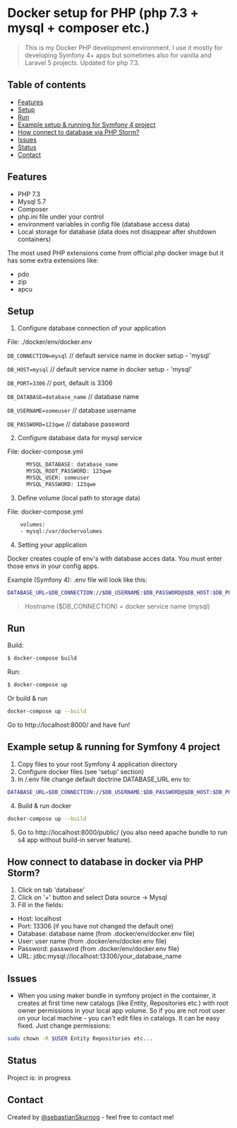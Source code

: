 # Docker setup for PHP (php 7.3 + mysql + composer etc.)
> This is my Docker PHP development environment. I use it mostly for developing Symfony 4+ apps but sometimes also for vanilla and Laravel 5 projects. Updated for php 7.3.

## Table of contents
* [Features](#Features)
* [Setup](#Setup)
* [Run](#Run)
* [Example setup & running for Symfony 4 project ](#example)
* [How connect to database via PHP Storm?](#how)
* [Issues](#Issues)
* [Status](#Status)
* [Contact](#contact)

## Features
* PHP 7.3
* Mysql 5.7
* Composer
* php.ini file under your control
* environment variables in config file (database access data)
* Local storage for database (data does not disappear after shutdown containers)

The most used PHP extensions come from official php docker image but it has some extra extensions like:
* pdo
* zip
* apcu

## Setup

1. Configure database connection of your application

File: ./docker/env/docker.env 

`DB_CONNECTION=mysql` // default service name in docker setup - 'mysql'

`DB_HOST=mysql` // default service name in docker setup - 'mysql'

`DB_PORT=3306` // port, default is 3306

`DB_DATABASE=database_name` // database name

`DB_USERNAME=someuser` // database username

`DB_PASSWORD=123qwe` // database password

2. Configure database data for mysql service

File: docker-compose.yml

```sh
      MYSQL_DATABASE: database_name
      MYSQL_ROOT_PASSWORD: 123qwe
      MYSQL_USER: someuser
      MYSQL_PASSWORD: 123qwe
```
3. Define volume (local path to storage data)

File: docker-compose.yml

```sh
    volumes:
    - mysql:/var/dockervolumes
```

4. Setting your application

Docker creates couple of env's with database acces data. You must enter those envs in your config apps.

Example (Symfony 4): .env file will look like this:

```sh
DATABASE_URL=$DB_CONNECTION://$DB_USERNAME:$DB_PASSWORD@$DB_HOST:$DB_PORT/$DB_DATABASE
```

> Hostname ($DB_CONNECTION) = docker service name (mysql)

## Run

Build:

```sh
$ docker-compose build
```

Run:

```sh
$ docker-compose up
```

Or build & run

```sh
docker-compose up --build
```

Go to http://localhost:8000/ and have fun!

## <a name="example"></a> Example setup & running for Symfony 4 project
1. Copy files to your root Symfony 4 application directory
2. Configure docker files (see 'setup' section)
3. In /.env file change default doctrine DATABASE_URL env to:

```sh
DATABASE_URL=$DB_CONNECTION://$DB_USERNAME:$DB_PASSWORD@$DB_HOST:$DB_PORT/$DB_DATABASE
```
4. Build & run docker

```sh
docker-compose up --build
```
5. Go to http://localhost:8000/public/ (you also need apache bundle to run s4 app without build-in server feature).


## <a name="how"></a> How connect to database in docker via PHP Storm?
1. Click on tab 'database'
2. Click on '+' button and select Data source -> Mysql
3. Fill in the fields:
- Host: localhost
- Port: 13306 (if you have not changed the default one)
- Database: database name (from .docker/env/docker.env file)
- User: user name (from .docker/env/docker.env file)
- Password: password (from .docker/env/docker.env file)
- URL: jdbc:mysql://localhost:13306/your_database_name
 

## Issues
* When you using maker bundle in symfony project in the container, it creates at first time new catalogs (like Entity, Repositories etc.) with root owner permissions in your local app volume. So if you are not root user on your local machine - you can't edit files in catalogs. It can be easy fixed. Just change permissions:

```bash
sudo chown -R $USER Entity Repositories etc...
```

## Status
Project is: in progress

## Contact
Created by [@sebastianSkurnog](https://www.skurnog.com/) - feel free to contact me!
